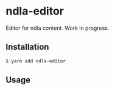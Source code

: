# ndla-editor

Editor for ndla content. Work in progress.

## Installation

```sh
$ yarn add ndla-editor
```

## Usage
